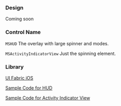 ### Design

Coming soon

### Control Name

`MSHUD` The overlay with large spinner and modes.

`MSActivityIndicatorView` Just the spinning element.

### Library

[UI Fabric iOS](https://github.com/OfficeDev/ui-fabric-ios)

[Sample Code for HUD](https://github.com/OfficeDev/ui-fabric-ios/blob/master/OfficeUIFabric.Demo/OfficeUIFabric.Demo/Demos/MSHUDDemoController.swift)

[Sample Code for Activity Indicator View](https://github.com/OfficeDev/ui-fabric-ios/blob/master/OfficeUIFabric.Demo/OfficeUIFabric.Demo/Demos/MSActivityIndicatorViewDemoController.swift)
